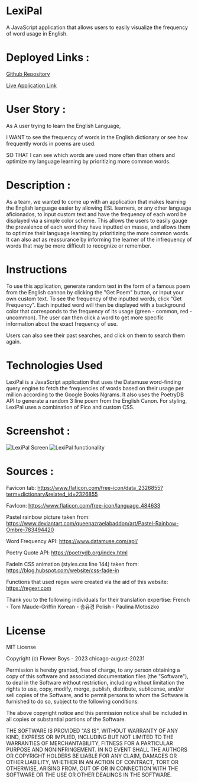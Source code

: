 # LexiPal

A JavaScript application that allows users to easily visualize the frequency of word usage in English.

# Deployed Links :

[Github Repository](https://github.com/chicago-august-20231/word-checker)

[Live Application Link](https://chicago-august-20231.github.io/Word-Frequency-Calculator/)

# User Story :

As A user trying to learn the English Language,

I WANT to see the frequency of words in the English dictionary or see how frequently words in poems are used.

SO THAT I can see which words are used more often than others and optimize my language learning by prioritizing more common words.

# Description :

As a team, we wanted to come up with an application that makes learning the English language easier by allowing ESL learners, or any other language aficionados, to input custom text and have the frequency of each word be displayed via a simple color scheme. This allows the users to easily gauge the prevalence of each word they have inputted en masse, and allows them to optimize their language learning by prioritizing the more common words. It can also act as reassurance by informing the learner of the infrequency of words that may be more difficult to recognize or remember.

# Instructions

To use this application, generate random text in the form of a famous poem from the English cannon by clicking the "Get Poem" button, or input your own custom text. To see the frequency of the inputted words, click "Get Frequency". Each inputted word will then be displayed with a background color that corresponds to the frequency of its usage (green - common, red - uncommon). The user can then click a word to get more specific information about the exact frequency of use.

Users can also see their past searches, and click on them to search them again.

# Technologies Used

LexiPal is a JavaScript application that uses the Datamuse word-finding query engine to fetch the frequencies of words based on their usage per million according to the Google Books Ngrams. It also uses the PoetryDB API to generate a random 3 line poem from the English Canon. For styling, LexiPal uses a combination of Pico and custom CSS.

# Screenshot :

![LexiPal Screen](./assets/icons/screenshot.png)
![LexiPal functionality](./assets/icons/screenshot2.png)

# Sources :

Favicon tab: https://www.flaticon.com/free-icon/data_2326855?term=dictionary&related_id=2326855

FavIcon: https://www.flaticon.com/free-icon/language_484633

Pastel rainbow picture taken from: https://www.deviantart.com/queenazraelabaddon/art/Pastel-Rainbow-Ombre-783494420

Word Frequency API: https://www.datamuse.com/api/

Poetry Quote API: https://poetrydb.org/index.html

FadeIn CSS animation (styles.css line 144) taken from: https://blog.hubspot.com/website/css-fade-in

Functions that used regex were created via the aid of this website: https://regexr.com

Thank you to the following individuals for their translation expertise:
French - Tom Maude-Griffin
Korean - 송유경
Polish - Paulina Motoszko

# License

MIT License

Copyright (c) Flower Boys - 2023 chicago-august-20231

Permission is hereby granted, free of charge, to any person obtaining a copy
of this software and associated documentation files (the "Software"), to deal
in the Software without restriction, including without limitation the rights
to use, copy, modify, merge, publish, distribute, sublicense, and/or sell
copies of the Software, and to permit persons to whom the Software is
furnished to do so, subject to the following conditions:

The above copyright notice and this permission notice shall be included in all
copies or substantial portions of the Software.

THE SOFTWARE IS PROVIDED "AS IS", WITHOUT WARRANTY OF ANY KIND, EXPRESS OR
IMPLIED, INCLUDING BUT NOT LIMITED TO THE WARRANTIES OF MERCHANTABILITY,
FITNESS FOR A PARTICULAR PURPOSE AND NONINFRINGEMENT. IN NO EVENT SHALL THE
AUTHORS OR COPYRIGHT HOLDERS BE LIABLE FOR ANY CLAIM, DAMAGES OR OTHER
LIABILITY, WHETHER IN AN ACTION OF CONTRACT, TORT OR OTHERWISE, ARISING FROM,
OUT OF OR IN CONNECTION WITH THE SOFTWARE OR THE USE OR OTHER DEALINGS IN THE
SOFTWARE.
